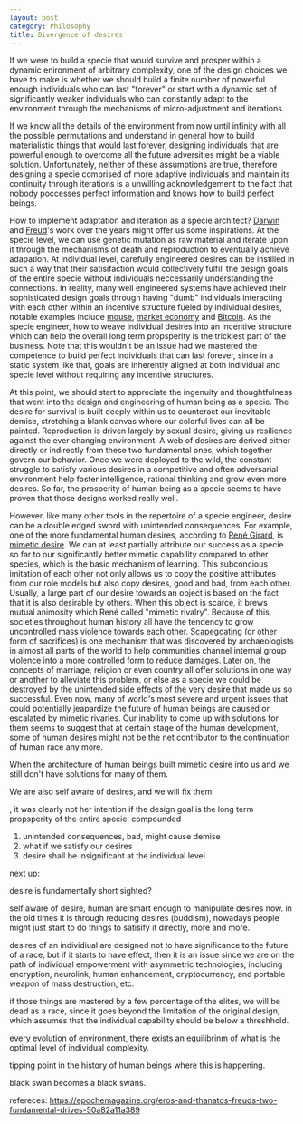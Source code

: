 ```yaml
---
layout: post
category: Philosophy
title: Divergence of desires
---
```


If we were to build a specie that would survive and prosper within a
dynamic enironment of arbitrary complexity, one of the design choices
we have to make is whether we should build a finite number of powerful
enough individuals who can last "forever" or start with a dynamic set
of significantly weaker individuals who can constantly adapt to the
environment through the mechanisms of micro-adjustment and iterations.

If we know all the details of the environment from now until infinity
with all the possible permutations and understand in general how to
build materialistic things that would last forever, designing
individuals that are powerful enough to overcome all the future
adversities might be a viable solution. Unfortunately, neither of
these assumptions are true, therefore designing a specie comprised
of more adaptive individuals and maintain its continuity through
iterations is a unwilling acknowledgement to the fact that nobody
poccesses perfect information and knows how to build perfect beings.

How to implement adaptation and iteration as a specie architect?
[Darwin](https://en.wikipedia.org/wiki/Charles_Darwin) and
[Freud](https://en.wikipedia.org/wiki/Sigmund_Freud)'s work over the
years might offer us some inspirations. At the specie level, we can use
genetic mutation as raw material and iterate upon it through the
mechanisms of death and reproduction to eventually achieve adapation. At
individual level, carefully engineered desires can be instilled in
such a way that their satisifaction would collectively fulfill the
design goals of the entire specie without individuals neccessarily
understanding the connections. In reality, many well engineered systems
have achieved their sophisticated design goals through having "dumb"
individuals interacting with each other within an incentive structure
fueled by individual desires, notable examples include
[mouse](https://en.wikipedia.org/wiki/Mouse), [market
economy](https://en.wikipedia.org/wiki/Market_economy) and
[Bitcoin](https://en.wikipedia.org/wiki/Bitcoin).  As the specie
engineer, how to weave individual desires into an incentive structure
which can help the overall long term propsperity is the
trickiest part of the business. Note that this wouldn't be an issue
had we mastered the competence to build perfect individuals that can
last forever, since in a static system like that, goals are inherently
aligned at both individual and specie level without requiring any
incentive structures.

At this point, we should start to appreciate the ingenuity and
thoughtfulness that went into the design and engineering of human
being as a specie. The desire for survival is built deeply within us to
counteract our inevitable demise, stretching a blank canvas where our
colorful lives can all be painted. Reproduction is driven largely by
sexual desire, giving us resilience against the ever changing
environment. A web of desires are derived either directly or
indirectly from these two fundamental ones, which together govern
our behavior. Once we were deployed to the wild, the constant struggle
to satisfy various desires in a competitive and often adversarial
environment help foster intelligence, rational thinking and grow even
more desires. So far, the prosperity of human being as a specie seems
to have proven that those designs worked really well.

However, like many other tools in the repertoire of a specie engineer,
desire can be a double edged sword with unintended consequences. For
example, one of the more fundamental human desires, according to [René
Girard](https://en.wikipedia.org/wiki/Ren%C3%A9_Girard), is [mimetic
desire](https://www.iep.utm.edu/girard/#H2). We can at least partially
attribute our success as a specie so far to our significantly better
mimetic capability compared to other species, which is the basic
mechanism of learning. This subconcious imitation of each other not
only allows us to copy the positive attributes from our role models
but also copy desires, good and bad, from each other. Usually, a large
part of our desire towards an object is based on the fact that it is
also desirable by others. When this object is scarce, it brews mutual
animosity which René called "mimetic rivalry". Because of this,
societies throughout human history all have the tendency to grow
uncontrolled mass violence towards each
other. [Scapegoating](https://en.wikipedia.org/wiki/Scapegoating) (or
other form of sacrifices) is one mechanism that was discovered by
archaeologists in almost all parts of the world to help communities
channel internal group violence into a more controlled form to reduce
damages. Later on, the concepts of marriage, religion or even country
all offer solutions in one way or another to alleviate this problem,
or else as a specie we could be destroyed by the unintended side
effects of the very desire that made us so successful. Even now, many
of world's most severe and urgent issues that could potentially
jeapardize the future of human beings are caused or escalated by
mimetic rivaries. Our inability to come up with solutions for them
seems to suggest that at certain stage of the human development, some
of human desires might not be the net contributor to the continuation
of human race any more.




When the architecture of human beings
built mimetic desire into us and we still don't have solutions for
many of them.

We are also self aware of desires, and we will fix them

, it was clearly not her intention if the
design goal is the long term propsperity of the entire specie.
compounded

1) unintended consequences, bad, might cause demise
2) what if we satisfy our desires
3) desire shall be insignificant at the individual level



next up:

desire is fundamentally short sighted?

self aware of desire, human are smart enough to manipulate desires now. in the old times it
is through reducing desires (buddism), nowadays people might just
start to do things to satisify it directly, more and more.

desires of an individiual are designed not to have significance to the
future of a race, but if it starts to have effect, then it is an issue
since we are on the path of individual empowerment with asymmetric
technologies, including encryption, neurolink, human enhancement,
cryptocurrency, and portable weapon of mass destruction, etc.

if those things are mastered by a few percentage of the elites, we
will be dead as a race, since it goes beyond the limitation of the
original design, which assumes that the individual capability should
be below a threshhold.

every evolution of environment, there exists an equilibrinm of what is
the optimal level of individual complexity.

tipping point in the history of human beings where this is happening.

black swan becomes a black swans..

refereces:
https://epochemagazine.org/eros-and-thanatos-freuds-two-fundamental-drives-50a82a11a389